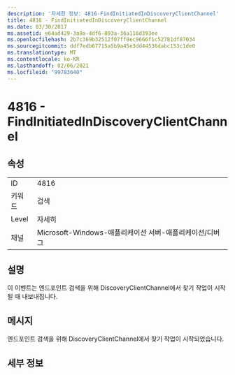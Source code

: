 ```yaml
---
description: '자세한 정보: 4816-FindInitiatedInDiscoveryClientChannel'
title: 4816 - FindInitiatedInDiscoveryClientChannel
ms.date: 03/30/2017
ms.assetid: e64ad429-3a9a-4df6-893a-36a116d393ee
ms.openlocfilehash: 2b7c369b32512f07ff8ec9666f1c52781df87034
ms.sourcegitcommit: ddf7edb67715a5b9a45e3dd44536dabc153c1de0
ms.translationtype: MT
ms.contentlocale: ko-KR
ms.lasthandoff: 02/06/2021
ms.locfileid: "99783640"
---
```

# <a name="4816---findinitiatedindiscoveryclientchannel"></a>4816 - FindInitiatedInDiscoveryClientChannel

## <a name="properties"></a>속성  
  
|||  
|-|-|  
|ID|4816|  
|키워드|검색|  
|Level|자세히|  
|채널|Microsoft-Windows-애플리케이션 서버-애플리케이션/디버그|  
  
## <a name="description"></a>설명  

 이 이벤트는 엔드포인트 검색을 위해 DiscoveryClientChannel에서 찾기 작업이 시작될 때 내보내집니다.  
  
## <a name="message"></a>메시지  

 엔드포인트 검색을 위해 DiscoveryClientChannel에서 찾기 작업이 시작되었습니다.  
  
## <a name="details"></a>세부 정보
